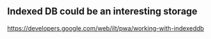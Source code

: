 ## Indexed DB could be an interesting storage

https://developers.google.com/web/ilt/pwa/working-with-indexeddb
